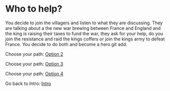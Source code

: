 # Who to help?

You decide to join the villagers and listen to what they are discussing. They are talking about a the new war brewing between France and England and the king is raising their taxes to fund the war, they ask for your help, do you join the resistance and raid the kings coffers or join the kings army to defeat France. You decide to do both and become a hero.git add.

Choose your path: [Option 2](option2.md)

Choose your path: [Option 3](option3.md)

Choose your path: [Option 4](option4.md)

Go back to Intro: [Intro](intro.md)